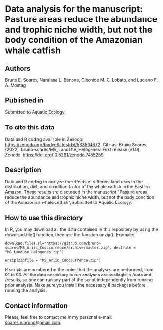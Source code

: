 # Data analysis for the manuscript: Pasture areas reduce the abundance and trophic niche width, but not the body condition of the Amazonian whale catfish
 
## Authors
Bruno E. Soares, Naraiana L. Benone, Cleonice M. C. Lobato, and Luciano F. A. Montag

## Published in
Submitted to Aquatic Ecology.

## To cite this data
Data and R coding available in Zenodo: https://zenodo.org/badge/latestdoi/533504672.
Cite as: Bruno Soares. (2022). bruno-soares/MS_LandUse_Helogenes: First release (v1.0). Zenodo. https://doi.org/10.5281/zenodo.7455259

## Description
Data and R coding to analyze the effects of different land uses in the distribution, diet, and condition factor of the whale catfish in the Eastern Amazon. These results are discussed in the manuscript  "Pasture areas reduce the abundance and trophic niche width, but not the body condition of the Amazonian whale catfish", submitted to Aquatic Ecology.

## How to use this directory
In R, you may download all the data contained in this repository by using the download.file() function, then use the function unzip(). Example:

`
download.file(url="https://github.com/bruno-soares/MS_Ariid_Cooccurrence/archive/master.zip", destfile = "MS_LandUse_Helogenes.zip")
`

`
unzip(zipfile = "MS_Ariid_Cooccurrence.zip")
`

R scripts are numbered in the order that the analyses are performed, from 01 to 03. All the data necessary to run analyses are availagle in /data and /results, so one can run any part of the script independently from running prior analysis. Make sure you install the necessary R packages before running the analysis.

## Contact information
Please, feel free to contact me in my personal e-mail: soares.e.bruno@gmail.com.
